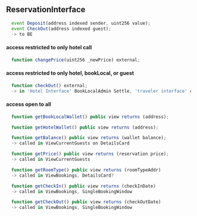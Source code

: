 [//]: <> ( in Atom hit ctrl + shift + m for markdown preview )

## ReservationInterface
```js
  event Deposit(address indexed sender, uint256 value);
  event CheckOut(address indexed guest);
  -> to BE
```
#### access restricted to only hotel call
```js
  function changePrice(uint256 _newPrice) external;
```
#### access restricted to only hotel, bookLocal, or guest
```js
  function checkOut() external;
  -> in 'Hotel Interface' BookLocalAdmin Settle, 'traveler interface' checkOut
```
#### access open to all
```js
  function getBookLocalWallet() public view returns (address);
```
```js
  function getHotelWallet() public view returns (address);
```
```js
  function getBalance() public view returns (wallet balance);
  -> called in ViewCurrentGuests on DetailsCard
```
```js
  function getPrice() public view returns (reservation price);
  -> called in ViewCurrentGuests
```
```js
  function getRoomType() public view returns (roomTypeAddr)
  -> called in ViewBookings, DetailsCard?
```
```js
  function getCheckIn() public view returns (checkInDate)
  -> called in ViewBookings, SingleBookingWindow
```
```js
  function getCheckOut() public view returns (checkOutDate)
  -> called in ViewBookings, SingleBookingWindow
```
